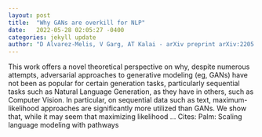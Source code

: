 ```yaml
---
layout: post
title:  "Why GANs are overkill for NLP"
date:   2022-05-28 02:05:27 -0400
categories: jekyll update
author: "D Alvarez-Melis, V Garg, AT Kalai - arXiv preprint arXiv:2205.09838, 2022"
---
```

This work offers a novel theoretical perspective on why, despite numerous attempts, adversarial approaches to generative modeling (eg, GANs) have not been as popular for certain generation tasks, particularly sequential tasks such as Natural Language Generation, as they have in others, such as Computer Vision. In particular, on sequential data such as text, maximum-likelihood approaches are significantly more utilized than GANs. We show that, while it may seem that maximizing likelihood … Cites: ‪Palm: Scaling language modeling with pathways‬